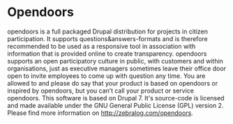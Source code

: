 # Opendoors

opendoors is a full packaged Drupal distribution for projects in citizen
participation. It supports questions&answers-formats and is therefore
recommended to be used as a responsive tool in association with information that
is provided online to create transparency. opendoors supports an open
participatory culture in public, with customers and within organisations, just
as executive managers sometimes leave their office door open to invite employees
to come up with question any time. You are allowed to and please do say that
your product is based on opendoors or inspired by opendoors, but you can’t call
your product or service opendoors. This software is based on Drupal 7. It's
source-code is licensed and made available under the GNU General Public License
(GPL) version 2. Please find more information on http://zebralog.com/opendoors.

